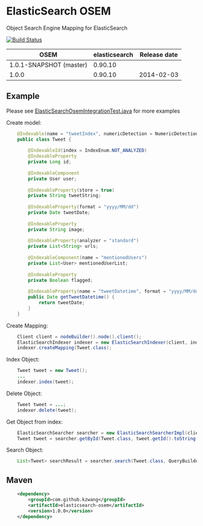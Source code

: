 # ElasticSearch OSEM

Object Search Engine Mapping for ElasticSearch

[![Build Status](https://travis-ci.org/kzwang/elasticsearch-osem.png?branch=master)](https://travis-ci.org/kzwang/elasticsearch-osem)


|           OSEM            |   elasticsearch   | Release date |
|---------------------------|-------------------|--------------|
| 1.0.1-SNAPSHOT (master)   |   0.90.10         |              |
| 1.0.0                     |   0.90.10         | 2014-02-03   |


## Example

Please see [ElasticSearchOsemIntegrationTest.java](https://github.com/kzwang/elasticsearch-osem/blob/master/src/test/java/com/github/kzwang/osem/api/ElasticSearchOsemIntegrationTest.java) for more examples

Create model:

```Java
    @Indexable(name = "tweetIndex", numericDetection = NumericDetectionEnum.TRUE)
    public class Tweet {
    
        @IndexableId(index = IndexEnum.NOT_ANALYZED)
        @IndexableProperty
        private Long id;
    
        @IndexableComponent
        private User user;
    
        @IndexableProperty(store = true)
        private String tweetString;
    
        @IndexableProperty(format = "yyyy/MM/dd")
        private Date tweetDate;
    
        @IndexableProperty
        private String image;
    
        @IndexableProperty(analyzer = "standard")
        private List<String> urls;
    
        @IndexableComponent(name = "mentionedUsers")
        private List<User> mentionedUserList;
    
        @IndexableProperty
        private Boolean flagged;
        
        @IndexableProperty(name = "tweetDatetime", format = "yyyy/MM/dd HH:mm:ss")
        public Date getTweetDatetime() {
            return tweetDate;
        }
    }
```
Create Mapping:

```Java
    Client client = nodeBuilder().node().client();
    ElasticSearchIndexer indexer = new ElasticSearchIndexer(client, indexName);
    indexer.createMapping(Tweet.class);
```
Index Object:

```Java
    Tweet tweet = new Tweet();
    ...
    indexer.index(tweet);
```

Delete Object:

```Java    
    Tweet tweet = ...;
    indexer.delete(tweet);
```

Get Object from index:

```Java
    ElasticSearchSearcher searcher = new ElasticSearchSearcherImpl(client, indexName);
    Tweet tweet = searcher.getById(Tweet.class, tweet.getId().toString());
```
    
Search Object:

```Java
    List<Tweet> searchResult = searcher.search(Tweet.class, QueryBuilders.matchAllQuery(), null);
```

## Maven
```xml
    <dependency>
        <groupId>com.github.kzwang</groupId>
        <artifactId>elasticsearch-osem</artifactId>
        <version>1.0.0</version>
    </dependency>
```